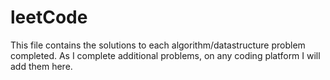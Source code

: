 # leetCode

This file contains the solutions to each algorithm/datastructure problem completed. 
As I complete additional problems, on any coding platform I will add them here.
